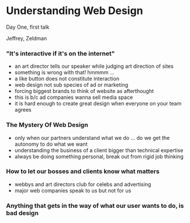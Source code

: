 # Understanding Web Design

Day One, first talk

Jeffrey, Zeldman


### "It's interactive if it's on the internet"

- an art director tells our speaker while judging art direction of sites
- something is wrong with that! hmmmm ...
- a like button does not constitute interaction
- web design not sub species of ad or marketing
- forcing biggest brands to think of website as afterthought
- this is b/c ad companies wanna sell media space
- it is hard enough to create great design when everyone on your team agrees


### The Mystery Of Web Design

- only when our partners understand what we do ... do we get the autonomy to do what we want
- understanding the business of a client bigger than technical expertise 
- always be doing something personal, break out from rigid job thinking


### How to let our bosses and clients know what matters

- webbys and art directors club for celebs and advertising
- major web companies speak to us but not for us


### Anything that gets in the way of what our user wants to do, is bad design


